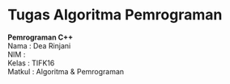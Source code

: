 # Tugas Algoritma Pemrograman
<b>Pemrograman C++ </b><br>
Nama : Dea Rinjani<br>
NIM : <br>
Kelas : TIFK16 <br>
Matkul : Algoritma & Pemrograman <br>
